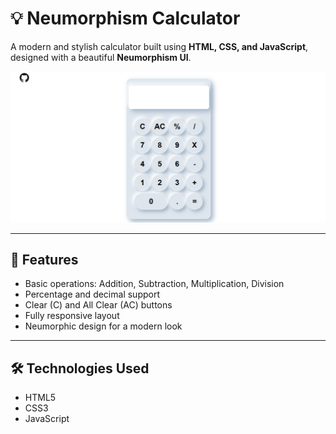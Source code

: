 # 💡 Neumorphism Calculator

A modern and stylish calculator built using **HTML, CSS, and JavaScript**, designed with a beautiful **Neumorphism UI**.

![Calculator Preview](image.png)

---

## 🚀 Features

- Basic operations: Addition, Subtraction, Multiplication, Division
- Percentage and decimal support
- Clear (C) and All Clear (AC) buttons
- Fully responsive layout
- Neumorphic design for a modern look

---

## 🛠 Technologies Used

- HTML5
- CSS3
- JavaScript
